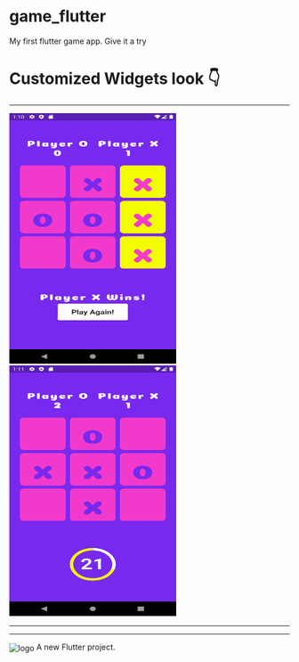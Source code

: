 # game_flutter
My first flutter game app. Give it a try

# Customized Widgets look 👇
<hr/>
<div >
    <img src="/home1.png" width="300px" height = "450px"</img>
    <img src="/home2.png" width="300px" height = "450px"</img>
</div>
<hr><hr>
<img align="center" width="500" alt="logo" src="https://user-images.githubusercontent.com/55774240/122635653-da725d80-d102-11eb-9208-4c8d8b4a1ac6.png" />
A new Flutter project.

